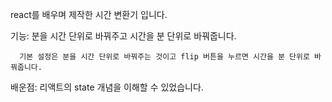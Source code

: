 react를 배우며 제작한 시간 변환기 입니다.



기능: 분을 시간 단위로 바꿔주고 시간을 분 단위로 바꿔줍니다.
      
      기본 설정은 분을 시간 단위로 바꿔주는 것이고 flip 버튼을 누르면 시간을 분 단위로 바꿔줍니다.
      
      

배운점: 리액트의 state 개념을 이해할 수 있었습니다.
